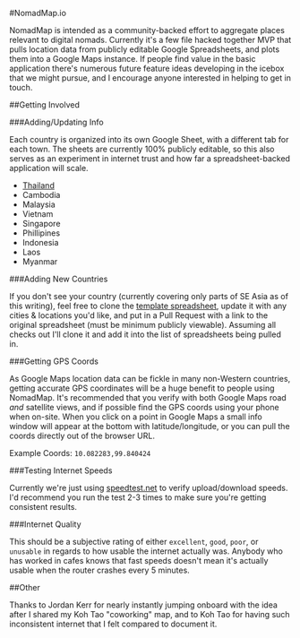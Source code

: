 #NomadMap.io

NomadMap is intended as a community-backed effort to aggregate places relevant to digital nomads. Currently it's a few file hacked together MVP that pulls location data from publicly editable Google Spreadsheets, and plots them into a Google Maps instance. If people find value in the basic application there's numerous future feature ideas developing in the icebox that we might pursue, and I encourage anyone interested in helping to get in touch.

##Getting Involved

###Adding/Updating Info

Each country is organized into its own Google Sheet, with a different tab for each town. The sheets are currently 100% publicly editable, so this also serves as an experiment in internet trust and how far a spreadsheet-backed application will scale.

* [Thailand](https://docs.google.com/spreadsheets/d/1R0g7gkT5C6td0S3wOWYUYg5vx5NjP2IWSd3ky9mu3Jc/edit#gid=0)
* Cambodia
* Malaysia
* Vietnam
* Singapore
* Phillipines
* Indonesia
* Laos
* Myanmar

###Adding New Countries

If you don't see your country (currently covering only parts of SE Asia as of this writing), feel free to clone the [template spreadsheet](), update it with any cities & locations you'd like, and put in a Pull Request with a link to the original spreadsheet (must be minimum publicly viewable). Assuming all checks out I'll clone it and add it into the list of spreadsheets being pulled in.

###Getting GPS Coords

As Google Maps location data can be fickle in many non-Western countries, getting accurate GPS coordinates will be a huge benefit to people using NomadMap. It's recommended that you verify with both Google Maps road _and_ satellite views, and if possible find the GPS coords using your phone when on-site. When you click on a point in Google Maps a small info window will appear at the bottom with latitude/longitude, or you can pull the coords directly out of the browser URL.

Example Coords: `10.082283,99.840424`

###Testing Internet Speeds

Currently we're just using [speedtest.net](http://speedtest.net) to verify upload/download speeds. I'd recommend you run the test 2-3 times to make sure you're getting consistent results.

###Internet Quality

This should be a subjective rating of either `excellent`, `good`, `poor`, or `unusable` in regards to how usable the internet actually was. Anybody who has worked in cafes knows that fast speeds doesn't mean it's actually usable when the router crashes every 5 minutes.

##Other

Thanks to Jordan Kerr for nearly instantly jumping onboard with the idea after I shared my Koh Tao "coworking" map, and to Koh Tao for having such inconsistent internet that I felt compared to document it.
